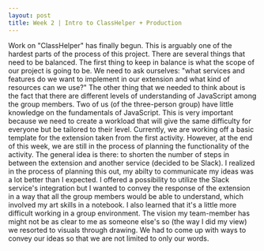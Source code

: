 ```yaml
---
layout: post
title: Week 2 | Intro to ClassHelper + Production
---
```



Work on "ClassHelper" has finally begun. This is arguably one of the hardest parts of the process of this project. There are several things that need to be balanced.
The first thing to keep in balance is what the scope of our project is going to be. We need to ask ourselves: "what services and features do we want to implement in our extension and what kind of resources can we use?"
 The other thing that we needed to think about is the fact that there are different levels of understanding of JavaScript among the group members. 
 Two of us (of the three-person group) have little knowledge on the fundamentals of JavaScript. This is very important because we need to create a workload that will give the same difficulty for everyone but be tailored to their level.
 Currently, we are working off a basic template for the extension taken from the first activity. However, at the end of this week, we are still in the process of planning the functionality of the activity. The general idea is there: to shorten the number of steps in between the extension and another service (decided to be Slack).
 I realized in the process of planning this out, my abilty to communicate my ideas was a lot better than I expected. I offered a possibility to utilize the Slack service's integration but I wanted to convey the response of the extension in a way that all the group members would be able to understand, which involved my art skills in a notebook.
 I also learned that it's a little more difficult working in a group environment. The vision my team-member has might not be as clear to me as someone else's so (the way I did my view) we resorted to visuals through drawing. We had to come up with ways to convey our ideas so that we are not limited to only our words.
 